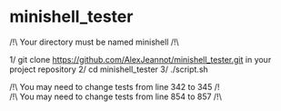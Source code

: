 # minishell_tester

/!\ Your directory must be named minishell /!\

1/ git clone https://github.com/AlexJeannot/minishell_tester.git in your project repository
2/ cd minishell_tester
3/ ./script.sh

/!\ You may need to change tests from line 342 to 345 /!\
/!\ You may need to change tests from line 854 to 857 /!\

